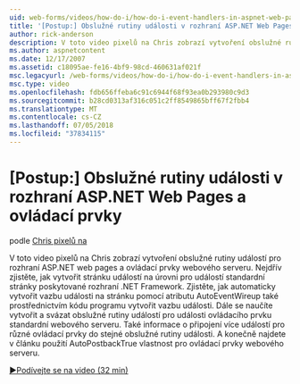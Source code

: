 ```yaml
---
uid: web-forms/videos/how-do-i/how-do-i-event-handlers-in-aspnet-web-pages-and-controls
title: '[Postup:] Obslužné rutiny události v rozhraní ASP.NET Web Pages a ovládací prvky | Dokumentace Microsoftu'
author: rick-anderson
description: V toto video pixelů na Chris zobrazí vytvoření obslužné rutiny událostí pro rozhraní ASP.NET web pages a ovládací prvky webového serveru. Nejdřív zjistěte, jak vytvořit f událostí na úrovni stránky...
ms.author: aspnetcontent
ms.date: 12/17/2007
ms.assetid: c18095ae-fe16-4bf9-98cd-460631af021f
msc.legacyurl: /web-forms/videos/how-do-i/how-do-i-event-handlers-in-aspnet-web-pages-and-controls
msc.type: video
ms.openlocfilehash: fdb656ffeba6c91c6944f68f93ea0b293980c9d3
ms.sourcegitcommit: b28cd0313af316c051c2ff8549865bff67f2fbb4
ms.translationtype: MT
ms.contentlocale: cs-CZ
ms.lasthandoff: 07/05/2018
ms.locfileid: "37834115"
---
```

<a name="how-do-i-event-handlers-in-aspnet-web-pages-and-controls"></a>[Postup:] Obslužné rutiny události v rozhraní ASP.NET Web Pages a ovládací prvky
====================
podle [Chris pixelů na](https://twitter.com/chrispels)

V toto video pixelů na Chris zobrazí vytvoření obslužné rutiny událostí pro rozhraní ASP.NET web pages a ovládací prvky webového serveru. Nejdřív zjistěte, jak vytvořit stránku událostí na úrovni pro událostí standardní stránky poskytované rozhraní .NET Framework. Zjistěte, jak automaticky vytvořit vazbu události na stránku pomocí atributu AutoEventWireup také prostřednictvím kódu programu vytvořit vazbu události. Dále se naučíte vytvořit a svázat obslužné rutiny událostí pro události ovládacího prvku standardní webového serveru. Také informace o připojení více událostí pro různé ovládací prvky do stejné obslužné rutiny události. A konečně najdete v článku použití AutoPostbackTrue vlastnost pro ovládací prvky webového serveru.

[&#9654;Podívejte se na video (32 min)](https://channel9.msdn.com/Blogs/ASP-NET-Site-Videos/how-do-i-event-handlers-in-aspnet-web-pages-and-controls)
